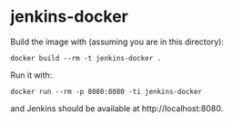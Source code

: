 jenkins-docker
==============

Build the image with (assuming you are in this directory):

```
docker build --rm -t jenkins-docker .
```

Run it with:

```
docker run --rm -p 8080:8080 -ti jenkins-docker
```

and Jenkins should be available at http://localhost:8080.
